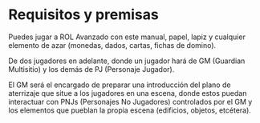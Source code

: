 
Requisitos y premisas
=====================

Puedes jugar a ROL Avanzado con este manual, papel, lapiz y cualquier elemento de azar (monedas, dados, cartas, fichas de domino).

De dos jugadores en adelante, donde un jugador hará de GM (Guardian Multisitio) y los demás de PJ (Personaje Jugador).

El GM será el encargado de preparar una introducción del plano de aterrizaje que situe a los jugadores en una escena, donde estos puedan interactuar con PNJs (Personajes No Jugadores) controlados por el GM y los elementos que pueblan la propia escena (edificios, objetos, etcétera).

